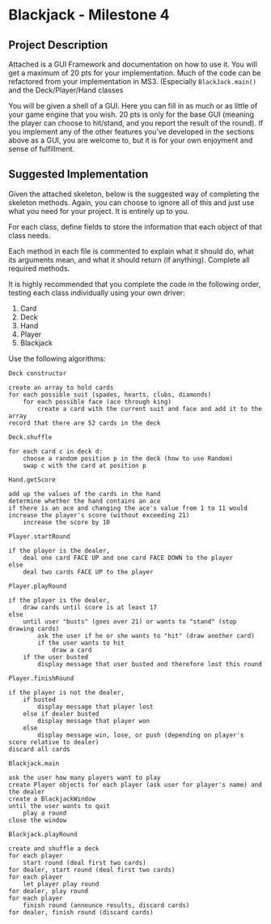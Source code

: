 # Blackjack - Milestone 4

## Project Description

Attached is a GUI Framework and documentation on how to use it. You will get a maximum of 20 pts for your implementation. Much of the code can be refactored from your implementation in MS3. (Especially `BlackJack.main()` and the Deck/Player/Hand classes

You will be given a shell of a GUI. Here you can fill in as much or as little of your game engine that you wish. 20 pts is only for the base GUI (meaning the player can choose to hit/stand, and you report the result of the round). If you implement any of the other features you’ve developed in the sections above as a GUI, you are welcome to, but it is for your own enjoyment and sense of fulfillment.

## Suggested Implementation

Given the attached skeleton, below is the suggested way of completing the skeleton methods. Again, you can choose to ignore all of this and just use what you need for your project. It is entirely up to you.

For each class, define fields to store the information that each object of that class needs.

Each method in each file is commented to explain what it should do, what its arguments mean, and what it should return (if anything). Complete all required methods.

It is highly recommended that you complete the code in the following order, testing each class individually using your own driver:

1. Card
2. Deck
3. Hand
4. Player
5. Blackjack

Use the following algorithms:

`Deck constructor`

```
create an array to hold cards
for each possible suit (spades, hearts, clubs, diamonds)
	for each possible face (ace through king)
		create a card with the current suit and face and add it to the array
record that there are 52 cards in the deck
```

`Deck.shuffle`

```
for each card c in deck d:
	choose a random position p in the deck (how to use Random)
	swap c with the card at position p
```

`Hand.getScore`

```
add up the values of the cards in the hand
determine whether the hand contains an ace
if there is an ace and changing the ace's value from 1 to 11 would increase the player's score (without exceeding 21)
	increase the score by 10
```

`Player.startRound`

```
if the player is the dealer,
	deal one card FACE UP and one card FACE DOWN to the player
else
	deal two cards FACE UP to the player
```

`Player.playRound`

```
if the player is the dealer,
	draw cards until score is at least 17
else
	until user "busts" (goes over 21) or wants to "stand" (stop drawing cards)
		ask the user if he or she wants to "hit" (draw another card)
		if the user wants to hit
			draw a card
	if the user busted
		display message that user busted and therefore lost this round
```

`Player.finishRound`

```
if the player is not the dealer,
	if busted
		display message that player lost
	else if dealer busted
		display message that player won
	else
		display message win, lose, or push (depending on player's score relative to dealer)
discard all cards
```

`Blackjack.main`

```
ask the user how many players want to play
create Player objects for each player (ask user for player's name) and the dealer
create a BlackjackWindow
until the user wants to quit
	play a round
close the window
```

`Blackjack.playRound`

```
create and shuffle a deck
for each player
	start round (deal first two cards)
for dealer, start round (deal first two cards)
for each player
	let player play round
for dealer, play round
for each player
	finish round (announce results, discard cards)
for dealer, finish round (discard cards)
```
